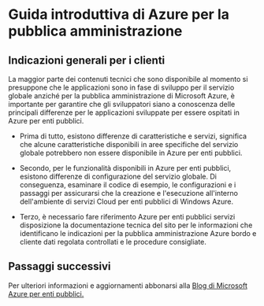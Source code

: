 <properties
    pageTitle="Azure documentazione Governmnet | Microsoft Azure"
    description="In questo modo un confronto delle caratteristiche e indicazioni sullo sviluppo di applicazioni per la pubblica amministrazione Azure"
    services="Azure-Government"
    cloud="gov" 
    documentationCenter=""
    authors="ryansoc"
    manager="zakramer"
    editor=""/>

<tags
    ms.service="multiple"
    ms.devlang="na"
    ms.topic="article"
    ms.tgt_pltfrm="na"
    ms.workload="azure-government"
    ms.date="10/05/2016"
    ms.author="ryansoc"/>


#  <a name="getting-started-with-azure-government"></a>Guida introduttiva di Azure per la pubblica amministrazione

##  <a name="general-guidance-for-customers"></a>Indicazioni generali per i clienti

La maggior parte dei contenuti tecnici che sono disponibile al momento si presuppone che le applicazioni sono in fase di sviluppo per il servizio globale anziché per la pubblica amministrazione di Microsoft Azure, è importante per garantire che gli sviluppatori siano a conoscenza delle principali differenze per le applicazioni sviluppate per essere ospitati in Azure per enti pubblici.

- Prima di tutto, esistono differenze di caratteristiche e servizi, significa che alcune caratteristiche disponibili in aree specifiche del servizio globale potrebbero non essere disponibile in Azure per enti pubblici.

- Secondo, per le funzionalità disponibili in Azure per enti pubblici, esistono differenze di configurazione del servizio globale.  Di conseguenza, esaminare il codice di esempio, le configurazioni e i passaggi per assicurarsi che la creazione e l'esecuzione all'interno dell'ambiente di servizi Cloud per enti pubblici di Windows Azure.

- Terzo, è necessario fare riferimento Azure per enti pubblici servizi disposizione la documentazione tecnica del sito per le informazioni che identificano le indicazioni per la pubblica amministrazione Azure bordo e cliente dati regolata controllati e le procedure consigliate.

## <a name="next-steps"></a>Passaggi successivi

Per ulteriori informazioni e aggiornamenti abbonarsi alla <a href="https://blogs.msdn.microsoft.com/azuregov/">Blog di Microsoft Azure per enti pubblici.</a>
